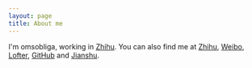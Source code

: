 ```yaml
---
layout: page
title: About me 
---
```


I'm omsobliga, working in [Zhihu](http://www.zhihu.com). You can also find me at [Zhihu](https://www.zhihu.com/people/omsobliga/answers), [Weibo](http://weibo.com/lhshaoren), [Lofter](http://omsobliga.lofter.com), [GitHub](https://github.com/omsobliga) and [Jianshu](http://www.jianshu.com/users/yudhoM/latest_articles).
